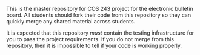 This is the master repository for COS 243 project for the electronic
bulletin board.  All students should fork their code from this
repository so they can quickly merge any shared material across
students.

It is expected that this repository *must* contain the testing
infrastructure for you to pass the project requirements.  If you do
not merge from this repository, then it is impossible to tell if your
code is working properly.

